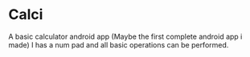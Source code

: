 # Calci
A basic calculator android app 
(Maybe the first complete android app i made)
I has a num pad and all basic operations can be performed.
